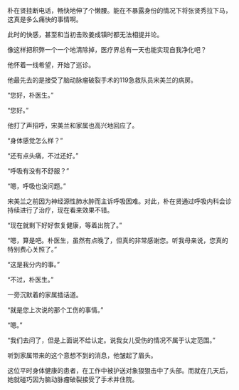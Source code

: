 朴在贤挂断电话，畅快地伸了个懒腰。能在不暴露身份的情况下将张贤秀拉下马，这真是多么痛快的事情啊。

此时的快感，甚至和当初击败姜成镇时都无法相提并论。

像这样把积弊一个一个地清除掉，医疗界总有一天也能实现自我净化吧？

他怀着一线希望，开始了巡诊。

他最先去的是接受了脑动脉瘤破裂手术的119急救队员宋美兰的病房。

“您好，朴医生。”

“您好。”

他打了声招呼，宋美兰和家属也高兴地回应了。

“身体感觉怎么样？”

“还有点头痛，不过还好。”

“呼吸有没有不舒服？”

“嗯，呼吸也没问题。”

宋美兰之前因为神经源性肺水肿而主诉呼吸困难。对此，朴在贤通过呼吸内科会诊持续进行了治疗，现在看来效果不错。

“现在就剩下好好恢复健康，等着出院了。”

“嗯，算是吧。朴医生，虽然有点晚了，但真的非常感谢您。听我母亲说，您真的特别费心关照了。”

“这是我分内的事。”

“不过，朴医生。”

一旁沉默着的家属插话道。

“就是您上次说的那个工伤的事情。”

“嗯。”

“我们去问了，但是上面说不给认定。说我女儿受伤的情况不属于认定范围。”

听到家属带来的这个意想不到的消息，他皱起了眉头。

这位平时身体健康的患者，在工作中被护送对象狠狠击中了头部。而就在几天后，她就碰巧因为脑动脉瘤破裂接受了手术并住院。